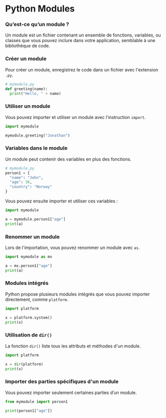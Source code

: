 # Python Modules

### Qu’est-ce qu’un module ?
Un module est un fichier contenant un ensemble de fonctions, variables, ou classes que vous pouvez inclure dans votre application, semblable à une bibliothèque de code.

### Créer un module
Pour créer un module, enregistrez le code dans un fichier avec l'extension `.py`.

```python
# mymodule.py
def greeting(name):
  print("Hello, " + name)
```

### Utiliser un module
Vous pouvez importer et utiliser un module avec l'instruction `import`.

```python
import mymodule

mymodule.greeting("Jonathan")
```

### Variables dans le module
Un module peut contenir des variables en plus des fonctions.

```python
# mymodule.py
person1 = {
  "name": "John",
  "age": 36,
  "country": "Norway"
}
```

Vous pouvez ensuite importer et utiliser ces variables :

```python
import mymodule

a = mymodule.person1["age"]
print(a)
```

### Renommer un module
Lors de l'importation, vous pouvez renommer un module avec `as`.

```python
import mymodule as mx

a = mx.person1["age"]
print(a)
```

### Modules intégrés
Python propose plusieurs modules intégrés que vous pouvez importer directement, comme `platform`.

```python
import platform

x = platform.system()
print(x)
```

### Utilisation de `dir()`
La fonction `dir()` liste tous les attributs et méthodes d'un module.

```python
import platform

x = dir(platform)
print(x)
```

### Importer des parties spécifiques d'un module
Vous pouvez importer seulement certaines parties d’un module.

```python
from mymodule import person1

print(person1["age"])
```
